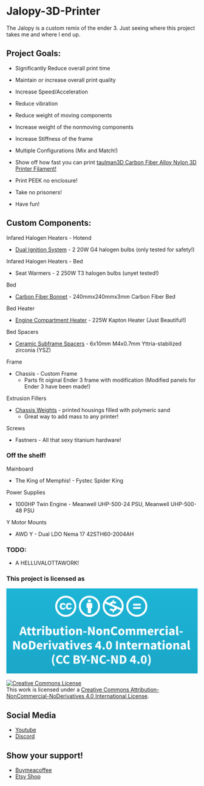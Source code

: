 # Jalopy-3D-Printer
The Jalopy is a custom remix of the ender 3. Just seeing where this project takes me and where I end up.

## Project Goals:

- Significantly Reduce overall print time

- Maintain or increase overall print quality

- Increase Speed/Acceleration

- Reduce vibration

- Reduce weight of moving components

- Increase weight of the nonmoving components

- Increase Stiffness of the frame

- Multiple Configurations (Mix and Match!)

- Show off how fast you can print [taulman3D Carbon Fiber Alloy Nylon 3D Printer Filament!](https://taulman3d.com/carbonfiberalloynylonfilament.html)

- Print PEEK no enclosure!

- Take no prisoners!

- Have fun!



## Custom Components:

Infared Halogen Heaters - Hotend
- [Dual Ignition System](https://github.com/Leviathan3DPrinting/Dual-Ignition-System) - 2 20W G4 halogen bulbs (only tested for safety!)

Infared Halogen Heaters - Bed
- Seat Warmers - 2 250W T3 halogen bulbs (unyet tested!)

Bed
- [Carbon Fiber Bonnet](https://github.com/Leviathan3DPrinting/Jalopy-3D-Printer/tree/ad34be1e4e56d2a3a7dab663aaee73733993598e/Custom%20High%20Performance%20Parts/Carbon%20Fiber%20Bonnet) - 240mmx240mmx3mm Carbon Fiber Bed

Bed Heater
- [Engine Compartment Heater](https://github.com/Leviathan3DPrinting/Jalopy-3D-Printer/blob/ad34be1e4e56d2a3a7dab663aaee73733993598e/Custom%20High%20Performance%20Parts/Engine%20Compartment%20Heater) - 225W Kapton Heater (Just Beautiful!)

Bed Spacers
- [Ceramic Subframe Spacers](https://github.com/Leviathan3DPrinting/Jalopy-3D-Printer/tree/main/Custom%20High%20Performance%20Parts/Caeramic%20Subframe%20Spacers) - 6x10mm M4x0.7mm Yttria-stabilized zirconia (YSZ)

Frame
- Chassis - Custom Frame
  - Parts fit oiginal Ender 3 frame with modification (Modified panels for Ender 3 have been made!)

Extrusion Fillers
- [Chassis Weights](https://github.com/Leviathan3DPrinting/Jalopy-3D-Printer/tree/main/Custom%20High%20Performance%20Parts/Chassis%20Weights) - printed housings filled with polymeric sand
  - Great way to add mass to any printer!

Screws
- Fastners - All that sexy titanium hardware!



### Off the shelf!

Mainboard
- The King of Memphis! - Fystec Spider King

Power Supplies
- 1000HP Twin Engine - Meanwell UHP-500-24 PSU, Meanwell UHP-500-48 PSU

Y Motor Mounts
- AWD Y - Dual LDO Nema 17 42STH60-2004AH



### TODO:
- A HELLUVALOTTAWORK!

### This project is licensed as
![image of license](https://github.com/Leviathan3DPrinting/Jalopy-3D-Printer/blob/3c9b3dcbf7b711fca9938695c092bdc71c62a8bb/LICENSE.png)

<a rel="license" href="http://creativecommons.org/licenses/by-nc-nd/4.0/"><img alt="Creative Commons License" style="border-width:0" src="https://i.creativecommons.org/l/by-nc-nd/4.0/88x31.png" /></a><br />This work is licensed under a <a rel="license" href="http://creativecommons.org/licenses/by-nc-nd/4.0/">Creative Commons Attribution-NonCommercial-NoDerivatives 4.0 International License</a>.

## Social Media
- [Youtube](https://www.youtube.com/@HoodPlastics)
- [Discord](https://discord.gg/qpgeTM5KKV)

## Show your support!
- [Buymeacoffee](https://www.buymeacoffee.com/Leviathan3D)
- [Etsy Shop](https://www.etsy.com/shop/Leviathan3DPrinting?ref=simple-shop-header-name&listing_id=1351359610)
